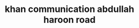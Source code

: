 ---
title: "khan communication abdullah haroon road"
url: /karachi/khan-communication-abdullah-haroon-road/
shop: mobile phone
---